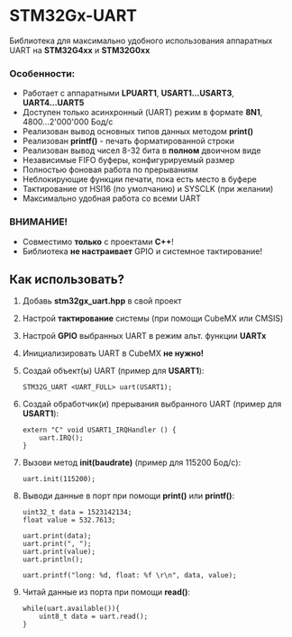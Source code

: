 # STM32Gx-UART
Библиотека для максимально удобного использования аппаратных UART на **STM32G4xx** и **STM32G0xx**

### Особенности:
- Работает с аппаратными **LPUART1**, **USART1...USART3**, **UART4...UART5**
- Доступен только асинхронный (UART) режим в формате **8N1**, 4800...2'000'000 Бод/с
- Реализован вывод основных типов данных методом **print()**
- Реализован **printf()** - печать форматированной строки
- Реализован вывод чисел 8-32 бита в **полном** двоичном виде 
- Независимые FIFO буферы, конфигурируемый размер 
- Полностью фоновая работа по прерываниям
- Неблокирующие функции печати, пока есть место в буфере
- Тактирование от HSI16 (по умолчанию) и SYSCLK (при желании)
- Максимально удобная работа со всеми UART

### ВНИМАНИЕ!
- Совместимо **только** с проектами **C++**! 
- Библиотека **не настраивает** GPIO и системное тактирование!

## Как использовать?
1. Добавь **stm32gx_uart.hpp** в свой проект 
2. Настрой **тактирование** системы (при помощи CubeMX или CMSIS)
3. Настрой **GPIO** выбранных UART в режим альт. функции **UARTx**
4. Инициализировать UART в CubeMX **не нужно!**
5. Создай объект(ы) UART (пример для **USART1**):
	```
    STM32G_UART <UART_FULL> uart(USART1);	
    ``` 
6. Создай обработчик(и) прерывания выбранного UART (пример для **USART1**):
	```
    extern "C" void USART1_IRQHandler () {
		uart.IRQ();
	}
    ``` 
7. Вызови метод **init(baudrate)** (пример для 115200 Бод/с):
	```
    uart.init(115200); 
    ``` 
8. Выводи данные в порт при помощи **print()** или **printf()**:
	```
	uint32_t data = 1523142134;
	float value = 532.7613;
	
	uart.print(data); 
	uart.print(", ");
	uart.print(value);
	uart.println();
	
	uart.printf("long: %d, float: %f \r\n", data, value); 
    ```

9. Читай данные из порта при помощи **read()**:
	```
	while(uart.available()){
		uint8_t data = uart.read();
	}	
    ```
 
   


